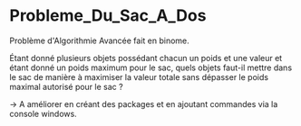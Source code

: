 # Probleme_Du_Sac_A_Dos
Problème d'Algorithmie Avancée fait en binome.

Étant donné plusieurs objets possédant chacun un poids et une valeur et étant donné un poids maximum pour le sac, quels objets faut-il mettre dans le sac de manière à maximiser la valeur totale sans dépasser le poids maximal autorisé pour le sac ?

-> A améliorer en créant des packages et en ajoutant commandes via la console windows.
